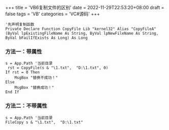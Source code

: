 +++
title = 'VB6复制文件的区别'
date = 2022-11-29T22:53:20+08:00
draft = false
tags = 'VB'
categories = 'VC#源码'
+++

``` vb.net {linenos=inline}
'先声明复制函数
Private Declare Function CopyFile Lib "kernel32" Alias "CopyFileA" (ByVal lpExistingFileName As String, ByVal lpNewFileName As String, ByVal bFailIfExists As Long) As Long
```
### 方法一：带属性
``` vb.net {linenos=inline}
s = App.Path '当前目录
 rst = CopyFile(s & "\1.txt",  "D:\1.txt", 0) 
If rst = 0 Then
    MsgBox "替换不成功！"
Else
    MsgBox "替换成功！"
End If
```
### 方法二：不带属性
``` vb.net {linenos=inline}
s = App.Path '当前目录
FileCopy s & "\1.txt",  "D:\1.txt"
```


